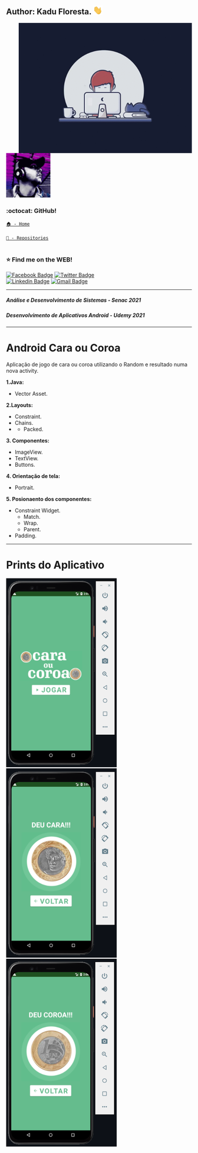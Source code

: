 <h2> Author: Kadu Floresta. <img src="https://github.com/KaduFloresta/KaduFloresta/blob/main/img/Hi.gif?raw=true" width="25"></h2>
<img align="right" alt="GIF" src="https://github.com/KaduFloresta/KaduFloresta/blob/main/img/gif2.gif?raw=true" width="470";/>

<a href="https://www.linkedin.com/in/kadufloresta/">
 <img src="https://github.com/KaduFloresta/KaduFloresta/blob/main/img/profile.gif?raw=true" width="120px; alt=""/></b></a>  
 <br>
 
<h3>:octocat: GitHub!</h3>
 <code><a href="https://github.com/KaduFloresta" title="HomeGit">🏠 - Home</a><br></code><br>
 <code><a href="https://github.com/KaduFloresta?tab=repositories" title="RepoGit">📂 - Repositories</a><br></code>
 
<br>

<h3>⭐ Find me on the WEB!</h3>

[![Facebook Badge](https://img.shields.io/badge/-Kadu_Floresta-lightblue?style=flat-square&logo=Facebook&logoColor=white&link=https://www.facebook.com/kadu.floresta)](https://www.facebook.com/kadu.floresta)
[![Twitter Badge](https://img.shields.io/badge/-@kadu_kururu-1ca0f1?style=flat-square&labelColor=1ca0f1&logo=twitter&logoColor=white&link=https://twitter.com/kadu_kururu)](https://twitter.com/kadu_kururu)
<br>
[![Linkedin Badge](https://img.shields.io/badge/-Kadu_Floresta-blue?style=flat-square&logo=Linkedin&logoColor=white&link=https://www.linkedin.com/in/kadufloresta/)](https://www.linkedin.com/in/kadufloresta/)
[![Gmail Badge](https://img.shields.io/badge/-cefloresta1@gmail.com-c14438?style=flat-square&logo=Gmail&logoColor=white&link=mailto:cefloresta1@gmail.com)](mailto:cefloresta1@gmail.com)

<hr>
<h5>Análise e Desenvolvimento de Sistemas - Senac 2021</h5> 
<h5>Desenvolvimento de Aplicativos Android - Udemy 2021</h5>

---

# Android Cara ou Coroa
Aplicação de jogo de cara ou coroa utilizando o Random e resultado numa nova activity.

**1.Java:**
 - Vector Asset.

**2.Layouts:**
  - Constraint. 
  - Chains.
  - - Packed.
  
**3. Componentes:**
  - ImageView.
  - TextView.
  - Buttons.

**4. Orientação de tela:**
  - Portrait.
 
**5. Posionaento dos componentes:**
 - Constraint Widget.
    - Match.
    - Wrap.
    - Parent.
 - Padding.
 
 ---
 
 # Prints do Aplicativo 
 <img src="https://github.com/KaduFloresta/Android_Cara_ou_Coroa/blob/master/app/src/main/res/drawable/print.png" alt="drawing" width="300"/><img src="https://github.com/KaduFloresta/Android_Cara_ou_Coroa/blob/master/app/src/main/res/drawable/print2.png" alt="drawing" width="300"/><img src="https://github.com/KaduFloresta/Android_Cara_ou_Coroa/blob/master/app/src/main/res/drawable/print3.png" alt="drawing" width="300"/>

